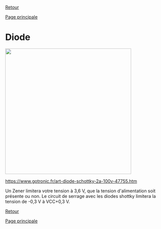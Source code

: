 [Retour](partie_électronique.md)

[Page principale](README.md)

<h1>Diode</h1>

<img src="Images/diode schottky 2A" width="400">

https://www.gotronic.fr/art-diode-schottky-2a-100v-47755.htm 

Un Zener limitera votre tension à 3,6 V, que la tension d'alimentation soit présente ou non. Le circuit de serrage avec les diodes shottky limitera la tension de -0,3 V à VCC+0,3 V. 

[Retour](partie_électronique.md)

[Page principale](README.md)
